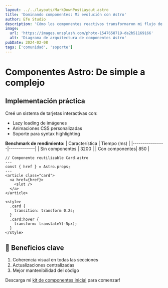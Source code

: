 ```yaml
---
layout: ../../layouts/MarkDownPostLayout.astro
title: 'Dominando componentes: Mi evolución con Astro'
author: Efe Studio
description: 'Cómo los componentes reactivos transformaron mi flujo de trabajo'
image:
  url: 'https://images.unsplash.com/photo-1547658719-da2b51169166'
  alt: 'Diagrama de arquitectura de componentes Astro'
pubDate: 2024-02-08
tags: ['comunidad', 'soporte']
---
```


# Componentes Astro: De simple a complejo

## Implementación práctica

Creé un sistema de tarjetas interactivas con:

- Lazy loading de imágenes
- Animaciones CSS personalizadas
- Soporte para syntax highlighting

**Benchmark de rendimiento:**
| Característica | Tiempo (ms) |
|----------------|-------------|
| Sin componentes | 3200 |
| Con componentes| 850 |

```astro
// Componente reutilizable Card.astro
---
const { href } = Astro.props;
---
<article class="card">
  <a href={href}>
    <slot />
  </a>
</article>

<style>
  .card {
    transition: transform 0.2s;
  }
  .card:hover {
    transform: translateY(-5px);
  }
</style>
```

## 🚀 Beneficios clave

1. Coherencia visual en todas las secciones
2. Actualizaciones centralizadas
3. Mejor mantenibilidad del código

Descarga mi [kit de componentes inicial](https://github.com/efe13dev/astro-components-starter) para comenzar!
